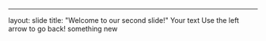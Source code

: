---
layout: slide
title: "Welcome to our second slide!"
Your text
Use the left arrow to go back! something new
